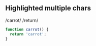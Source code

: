 ## Highlighted multiple chars

/carrot/ /return/

```js /carrot/ /return/
function carrot() {
  return 'carrot';
}
```
